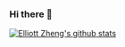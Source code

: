 ### Hi there 👋

[![Elliott Zheng's github stats](https://github-readme-stats.vercel.app/api?username=elliottzheng&show_icons=true)](https://github.com/elliottzheng/github-readme-stats)
